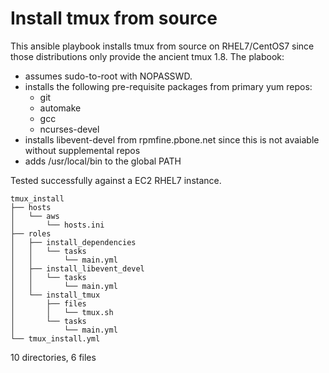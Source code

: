 # Install tmux from source #

This ansible playbook installs tmux from source on RHEL7/CentOS7 since those distributions only provide the ancient tmux 1.8. The plabook:

* assumes sudo-to-root with NOPASSWD.
* installs the following pre-requisite packages from primary yum repos:
    * git
    * automake
    * gcc
    * ncurses-devel
* installs libevent-devel from rpmfine.pbone.net since this is not avaiable without supplemental repos
* adds /usr/local/bin to the global PATH

Tested successfully against a EC2 RHEL7 instance.

```
tmux_install
├── hosts
│   └── aws
│       └── hosts.ini
├── roles
│   ├── install_dependencies
│   │   └── tasks
│   │       └── main.yml
│   ├── install_libevent_devel
│   │   └── tasks
│   │       └── main.yml
│   └── install_tmux
│       ├── files
│       │   └── tmux.sh
│       └── tasks
│           └── main.yml
└── tmux_install.yml
```

10 directories, 6 files
